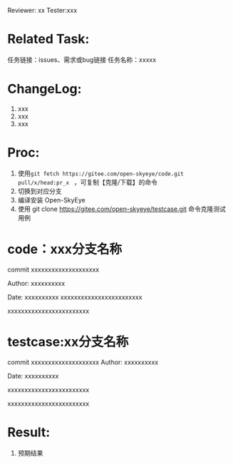 
Reviewer: xx
Tester:xxx
 
Related  Task:
===============================================
任务链接：issues、需求或bug链接
任务名称：xxxxx
 
ChangeLog:
===============================================
1. xxx
2. xxx
3. xxx
 
Proc:
===============================================
1. 使用`git fetch https://gitee.com/open-skyeye/code.git pull/x/head:pr_x ` ，可复制【克隆/下载】的命令
2. 切换到对应分支
3. 编译安装 Open-SkyEye
4. 使用 git clone https://gitee.com/open-skyeye/testcase.git 命令克隆测试用例

 
code：xxx分支名称
===============================================
commit xxxxxxxxxxxxxxxxxxxx
 
Author: xxxxxxxxxx
 
Date: xxxxxxxxxx
xxxxxxxxxxxxxxxxxxxxxxxx
 
xxxxxxxxxxxxxxxxxxxxxxxx
 
testcase:xx分支名称
===============================================
commit xxxxxxxxxxxxxxxxxxxx
Author: xxxxxxxxxx
 
Date: xxxxxxxxxx
 
xxxxxxxxxxxxxxxxxxxxxxxx
 
xxxxxxxxxxxxxxxxxxxxxxxx

Result:
===============================================
1. 预期结果


